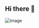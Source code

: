 ## Hi there 👋

![image](https://img.shields.io/badge/Telegram-2CA5E0?style=for-the-badge&logo=telegram&logoColor=white)

<!--
**DorianGrayPicture/DorianGrayPicture** is a ✨ _special_ ✨ repository because its `README.md` (this file) appears on your GitHub profile.

Here are some ideas to get you started:

- 🔭 I’m currently working on ...
- 🌱 I’m currently learning ...
- 👯 I’m looking to collaborate on ...
- 🤔 I’m looking for help with ...
- 💬 Ask me about ...
- 📫 How to reach me: ...
- 😄 Pronouns: ...
- ⚡ Fun fact: ...
-->
